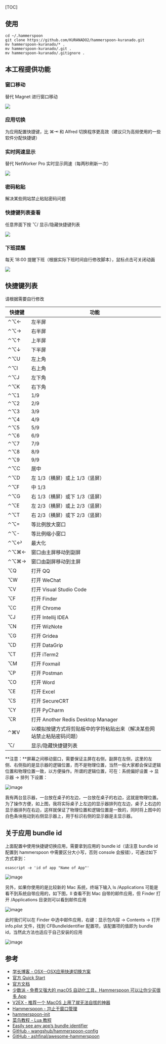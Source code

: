 [TOC]

## 使用
```
cd ~/.hammerspoon
git clone https://github.com/KURANADO2/hammerspoon-kuranado.git
mv hammerspoon-kuranado/* .
mv hammerspoon-kuranado/.git .
mv hammerspoon-kuranado/.gitignore .
```

## 本工程提供功能
### 窗口移动

替代 Magnet 进行窗口移动

![](./images/window.png)

### 应用切换

为应用配置快捷键，比 ⌘⇥ 和 Alfred 切换程序更高效（建议只为高频使用的一些软件分配快捷键）

### 实时网速显示

替代 NetWorker Pro 实时显示网速（每两秒刷新一次）

![](./images/network.png)

### 密码粘贴

解决某些网站禁止粘贴密码问题

### 快捷键列表查看

任意界面下按 ⌥/ 显示/隐藏快捷键列表

![](./images/shortcut.png)

### 下班提醒

每天 18:00 提醒下班（根据实际下班时间自行修改脚本），鼠标点击可关闭动画

![](./images/after-work.png)

## 快捷键列表

请根据需要自行修改

快捷键|功能
-|-
⌃⌥←|左半屏
⌃⌥→|右半屏
⌃⌥↑|上半屏
⌃⌥↓|下半屏
⌃⌥U|左上角
⌃⌥I|右上角
⌃⌥J|左下角
⌃⌥K|右下角
⌃⌥1|1/9
⌃⌥2|2/9
⌃⌥3|3/9
⌃⌥4|4/9
⌃⌥5|5/9
⌃⌥6|6/9
⌃⌥7|7/9
⌃⌥8|8/9
⌃⌥9|9/9
⌃⌥C|居中
⌃⌥D|左 1/3（横屏）或上 1/3（竖屏）
⌃⌥F|中 1/3
⌃⌥G|右 1/3（横屏）或下 1/3（竖屏）
⌃⌥E|左 2/3（横屏）或上 2/3（竖屏）
⌃⌥T|右 2/3（横屏）或下 2/3（竖屏）
⌃⌥=|等比例放大窗口
⌃⌥-|等比例缩小窗口
⌃⌥↩︎|最大化
⌃⌥⌘←|窗口由主屏移动到副屏
⌃⌥⌘→|窗口由副屏移动到主屏
⌥Q|打开 QQ
⌥W|打开 WeChat
⌥V|打开 Visual Studio Code
⌥F|打开 Finder
⌥C|打开 Chrome
⌥J|打开 Intellij IDEA
⌥N|打开 WizNote
⌥G|打开 Gridea
⌥D|打开 DataGrip
⌥T|打开 iTerm2
⌥M|打开 Foxmail
⌥P|打开 Postman
⌥O|打开 Word
⌥E|打开 Excel
⌥S|打开 SecureCRT
⌥Y|打开 PyCharm
⌥R|打开 Another Redis Desktop Manager
⌃⌘V|以模拟按键方式将剪贴板中的字符粘贴出来（解决某些网站禁止粘贴密码问题）
⌥/|显示/隐藏快捷键列表

**注意：**屏幕之间移动窗口，需要保证主屏在右侧，副屏在左侧，这里的左侧、右侧指的是显示器的逻辑位置，而不是物理位置，当然一般大家都会保证逻辑位置和物理位置一致，以方便操作。所谓的逻辑位置，可在：系统偏好设置 -> 显示器 -> 排列 下设置：

![image](./images/monitor.png)

我有两台显示器，一台放在桌子的左边，一台放在桌子的右边，这就是物理位置。为了操作方便，如上图，我将实际桌子上左边的显示器排列在左边，桌子上右边的显示器排列在右边，这样就保证了物理位置和逻辑位置是一致的，同时将上图中的白色条块拖动到右侧显示器上，用于标识右侧的显示器是主显示器。

## 关于应用 bundle id

上面配置中使用快捷键切换应用，需要拿到应用的 bundle id（请注意 bundle id 配置到 hammerspoon 中需要区分大小写，否则 console 会报错），可通过如下方式拿到：
```
osascript -e 'id of app "Name of App"'
```

![image](./images/bundleid.png)

另外，如果你使用的是比较新的 Mac 系统，终端下输入 ls /Applications 可能是看不到系统自带应用的，如下图，ll 查看不到 Mac 自带的邮件应用，但 Finder 打开 /Applications 目录则可以看到邮件应用

![image](./images/applications.png)

此时我们可以在 Finder 中选中邮件应用，右键：显示包内容 -> Contents -> 打开 info.plist 文件，找到 CFBundleIdentifier 配置项，该配置项的值即为 bundle id，当然此方法也适应于自己安装的应用

![image](./images/mail.png)

## 参考
- [学长博客 - OSX--OSX应用快速切换方案](https://mrdear.cn/posts/osx_app_switcher.html)
- [官方 Quick Start](https://www.hammerspoon.org/go/)
- [官方文档](http://www.hammerspoon.org/docs/)
- [少数派 - 免费又强大的 macOS 自动化工具，Hammerspoon 可以让你少买很多 App](https://sspai.com/post/53992)
- [V2EX - 推荐一个 MacOS 上用了就无法自拔的神器](https://www.v2ex.com/t/553241)
- [Hammerspoon - 岂止于窗口管理](https://zhuanlan.zhihu.com/p/72499152)
- [hammerspoon-init](https://github.com/rtoshiro/hammerspoon-init)
- [菜鸟教程 - Lua 教程](https://www.runoob.com/lua/lua-tutorial.html)
- [Easily see any app’s bundle identifier](https://robservatory.com/easily-see-any-apps-bundle-identifier/)
- [GitHub - wangshub/hammerspoon-config](https://github.com/wangshub/hammerspoon-config)
- [GitHub - ashfinal/awesome-hammerspoon](https://github.com/ashfinal/awesome-hammerspoon)